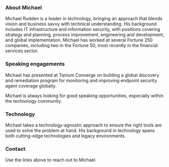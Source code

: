 ### About Michael

Michael Rudden is a leader in technology, bringing an approach that blends vision and business savvy with technical understanding. His background includes IT infrastructure and information security, with positions covering strategy and planning, process improvement, engineering and development, and global implementation. Michael has worked at several Fortune 250 companies, including two in the Fortune 50, most recently in the financial services sector.

### Speaking engagements

Michael has presented at Tanium Converge on building a global discovery and remediation program for monitoring and improving endpoint security agent coverage globally.

Michael is always looking for good speaking opportunities, especially within the technology community.

### Technology
Michael takes a technology-agnostic approach to ensure the right tools are used to solve the problem at hand. His background in technology spans both cutting-edge technologies and legacy environments.

### Contact
Use the links above to reach out to Michael.
